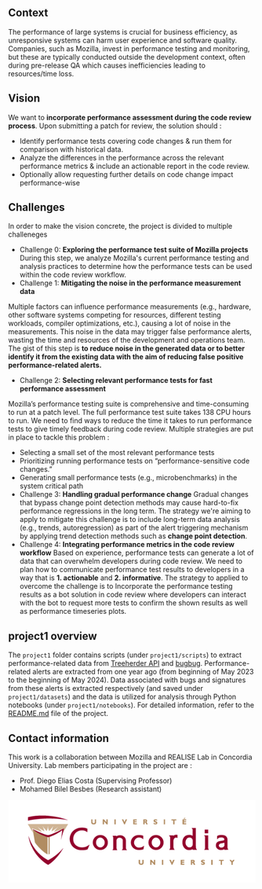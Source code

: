 ## Context

The performance of large systems is crucial for business efficiency, as unresponsive systems can harm user experience and software quality. Companies, such as Mozilla, invest in performance testing and monitoring, but these are typically conducted outside the development context, often during pre-release QA which causes inefficiencies leading to resources/time loss.

## Vision

We want to **incorporate performance assessment during the code review process**. Upon submitting a patch for review, the solution should :
- Identify performance tests covering code changes & run them for comparison with historical data.
- Analyze the differences in the performance across the relevant performance metrics & include an actionable report in the code review.
- Optionally allow requesting further details on code change impact performance-wise

## Challenges

In order to make the vision concrete, the project is divided to multiple challeneges
- Challenge 0: **Exploring the performance test suite of Mozilla projects**
During this step, we analyze Mozilla's current performance testing and analysis practices to determine how the performance tests can be used within the code review workflow. 
- Challenge 1: **Mitigating the noise in the performance measurement data**

Multiple factors can influence performance measurements (e.g., hardware, other software systems competing for resources, different testing workloads, compiler optimizations, etc.), causing a lot of noise in the measurements. This noise in the data may trigger false performance alerts, wasting the time and resources of the development and operations team. The gist of this step is **to reduce noise in the generated data or to better identify it from the existing data with the aim of reducing false positive performance-related alerts.**

- Challenge 2: **Selecting relevant performance tests for fast performance assessment**

Mozilla’s performance testing suite is comprehensive and time-consuming to run at a patch level. The full performance test suite takes 138 CPU hours to run. We need to find ways to reduce the time it takes to run performance tests to give timely feedback during code review. Multiple strategies are put in place to tackle this problem :
  - Selecting a small set of the most relevant performance tests
  - Prioritizing running performance tests on “performance-sensitive code changes.”
  - Generating small performance tests (e.g., microbenchmarks) in the system critical path
- Challenge 3: **Handling gradual performance change**
Gradual changes that bypass change point detection methods may cause hard-to-fix performance regressions in the long term. The strategy we're aiming to apply to mitigate this challenge is to include long-term data analysis (e.g., trends,  autoregression) as part of the alert triggering mechanism by applying trend detection methods such as **change point detection**.
- Challenge 4: **Integrating performance metrics in the code review workflow**
Based on experience, performance tests can generate a lot of data that can overwhelm developers during code review. We need to plan how to communicate performance test results to developers in a way that is **1. actionable** and **2. informative**. The strategy to applied to overcome the challenge is to Incorporate the performance testing results as a bot solution in code review where developers can interact with the bot to request more tests to confirm the shown results as well as performance timeseries plots.

## project1 overview

The `project1` folder contains scripts (under `project1/scripts`) to extract performance-related data from [Treeherder API](https://treeherder.mozilla.org/docs/) and [bugbug](https://github.com/mozilla/bugbug). Performance-related alerts are extracted from one year ago (from beginning of May 2023 to the beginning of May 2024). Data associated with bugs and signatures from these alerts is extracted respectively (and saved under `project1/datasets`) and the data is utilized for analysis through Python notebooks (under `project1/notebooks`). For detailed information, refer to the [README.md](project1/README.md) file of the project.

## Contact information

This work is a collaboration between Mozilla and REALISE Lab in Concordia University. Lab members participating in the project are : 
- Prof. Diego Elias Costa (Supervising Professor)
- Mohamed Bilel Besbes (Research assistant)

![Concordia logo](assets/concordia-logo.png)
